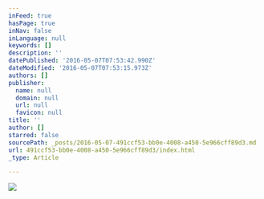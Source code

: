 ```yaml
---
inFeed: true
hasPage: true
inNav: false
inLanguage: null
keywords: []
description: ''
datePublished: '2016-05-07T07:53:42.990Z'
dateModified: '2016-05-07T07:53:15.973Z'
authors: []
publisher:
  name: null
  domain: null
  url: null
  favicon: null
title: ''
author: []
starred: false
sourcePath: _posts/2016-05-07-491ccf53-bb0e-4008-a450-5e966cff89d3.md
url: 491ccf53-bb0e-4008-a450-5e966cff89d3/index.html
_type: Article

---
```

![](https://the-grid-user-content.s3-us-west-2.amazonaws.com/a5097bd4-5033-4da4-a9c0-2da09af7932a.jpg)